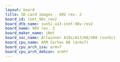 ```yaml
---
layout: board
title: SD card images - 98V rev. 2
board_id: inet_98v_rev2
board_dtb_name: sun5i-a13-inet-98v-rev2
board_name: 98V rev. 2
board_maker_name: iNet
board_soc_name: Allwinner A10s/A13/R8/GR8 (sun5i)
board_cpu_name: ARM Cortex A8 (armv7)
board_cpu_arch_isa: armv7
board_cpu_arch_debian: armhf
---
```

